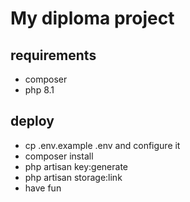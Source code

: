 # My diploma project
## requirements
- composer
- php 8.1
## deploy
- cp .env.example .env and configure it
- composer install
- php artisan key:generate
- php artisan storage:link
- have fun

